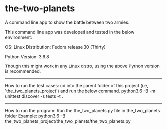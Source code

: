 # the-two-planets
A command line app to show the battle between two armies.

This command line app was developed and tested in the below environment:

OS: Linux
	Distribution: Fedora release 30 (Thirty)

Python Version: 3.6.8

Though this might work in any Linux distro, using the above Python version is recommended.

__________________________

How to run the test cases:
	cd into the parent folder of this project (i.e, 'the_two_planets_project') and run the below command.
		python3.6 -B -m unittest discover -s tests -t .

__________________________

How to run the program:
	Run the the_two_planets.py file in the_two_planets folder
	Example:
		python3.6 -B the_two_planets_project/the_two_planets/the_two_planets.py
